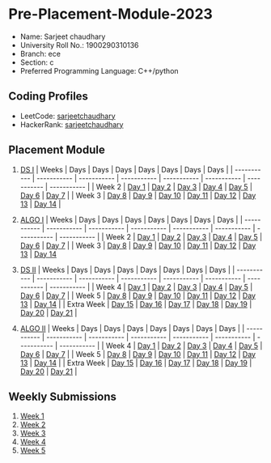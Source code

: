# Pre-Placement-Module-2023

- Name: Sarjeet chaudhary
- University Roll No.: 1900290310136
- Branch: ece
- Section: c
- Preferred Programming Language: C++/python

## Coding Profiles
- LeetCode: [sarjeetchaudhary](https://https://www.github.com/sarjeetchaudhary)
- HackerRank: [sarjeetchaudhary](https://www.hackerrank.com/sarjeet_1923ec11)

## Placement Module
1. [DS I](https://github.com/sarjeetchaudhary/Pre-Placement-Module-2023/tree/main/DS%20I)
    | Weeks | Days | Days | Days | Days | Days | Days | Days |
    | ----------- | ----------- | ----------- | ----------- | ----------- | ----------- | ----------- | ----------- | 
    | Week 2 | [Day 1](https://github.com/sarjeetchaudhary/Pre-Placement-Module-2023/tree/main/DS%20I/Day%201) | [Day 2](https://github.com/sarjeetchaudhary/Pre-Placement-Module-2023/tree/main/DS%20I/Day%202) | [Day 3](https://github.com/sarjeetchaudhary/Pre-Placement-Module-2023/tree/main/DS%20I/Day%203) | [Day 4](https://github.com/sarjeetchaudhary/Pre-Placement-Module-2023/tree/main/DS%20I/Day%204) | [Day 5](https://github.com/sarjeetchaudhary/Pre-Placement-Module-2023/tree/main/DS%20I/Day%205) | [Day 6](https://github.com/sarjeetchaudhary/Pre-Placement-Module-2023/tree/main/DS%20I/Day%206) | [Day 7](https://github.com/sarjeetchaudhary/Pre-Placement-Module-2023/tree/main/DS%20I/Day%207) |
    | Week 3 | [Day 8](https://github.com/sarjeetchaudhary/Pre-Placement-Module-2023/tree/main/DS%20I/Day%208) | [Day 9](https://github.com/sarjeetchaudhary/Pre-Placement-Module-2023/tree/main/DS%20I/Day%209) | [Day 10](https://github.com/sarjeetchaudhary/Pre-Placement-Module-2023/tree/main/DS%20I/Day%2010) | [Day 11](https://github.com/sarjeetchaudhary/Pre-Placement-Module-2023/tree/main/DS%20I/Day%2011) | [Day 12](https://github.com/sarjeetchaudhary/Pre-Placement-Module-2023/tree/main/DS%20I/Day%2012) | [Day 13](https://github.com/sarjeetchaudhary/Pre-Placement-Module-2023/tree/main/DS%20I/Day%2013) | [Day 14](https://github.com/sarjeetchaudhary/Pre-Placement-Module-2023/tree/main/DS%20I/Day%2014) |
    
2. [ALGO I](https://github.com/sarjeetchaudhary/Pre-Placement-Module-2023/tree/main/ALGO%20I)
    | Weeks | Days | Days | Days | Days | Days | Days | Days |
    | ----------- | ----------- | ----------- | ----------- | ----------- | ----------- | ----------- | ----------- |
    | Week 2 | [Day 1](https://github.com/sarjeetchaudhary/Pre-Placement-Module-2023/tree/main/ALGO%20I/Day%201) | [Day 2](https://github.com/sarjeetchaudhary/Pre-Placement-Module-2023/tree/main/ALGO%20I/Day%202) | [Day 3](https://github.com/sarjeetchaudhary/Pre-Placement-Module-2023/tree/main/ALGO%20I/Day%203) | [Day 4](https://github.com/sarjeetchaudhary/Pre-Placement-Module-2023/tree/main/ALGO%20I/Day%204) | [Day 5](https://github.com/sarjeetchaudhary/Pre-Placement-Module-2023/tree/main/ALGO%20I/Day%205) | [Day 6](https://github.com/sarjeetchaudhary/Pre-Placement-Module-2023/tree/main/ALGO%20I/Day%206) | [Day 7](https://github.com/sarjeetchaudhary/Pre-Placement-Module-2023/tree/main/ALGO%20I/Day%207) |
    | Week 3 | [Day 8](https://github.com/sarjeetchaudhary/Pre-Placement-Module-2023/tree/main/ALGO%20I/Day%208) | [Day 9](https://github.com/sarjeetchaudhary/Pre-Placement-Module-2023/tree/main/ALGO%20I/Day%209) | [Day 10](https://github.com/sarjeetchaudhary/Pre-Placement-Module-2023/tree/main/ALGO%20I/Day%2010) | [Day 11](https://github.com/sarjeetchaudhary/Pre-Placement-Module-2023/tree/main/ALGO%20I/Day%2011) | [Day 12](https://github.com/sarjeetchaudhary/Pre-Placement-Module-2023/tree/main/ALGO%20I/Day%2012) | [Day 13](https://github.com/sarjeetchaudhary/Pre-Placement-Module-2023/tree/main/ALGO%20I/Day%2013) | [Day 14](https://github.com/sarjeetchaudhary/Pre-Placement-Module-2023/tree/main/ALGO%20I/Day%2014)  
    
3. [DS II](https://github.com/sarjeetchaudhary/Pre-Placement-Module-2023/tree/main/DS%20II)
    | Weeks | Days | Days | Days | Days | Days | Days | Days |
    | ----------- | ----------- | ----------- | ----------- | ----------- | ----------- | ----------- | ----------- |
    | Week 4 | [Day 1](https://github.com/sarjeetchaudhary/Pre-Placement-Module-2023/tree/main/DS%20II/Day%201) | [Day 2](https://github.com/sarjeetchaudhary/Pre-Placement-Module-2023/tree/main/DS%20II/Day%202) | [Day 3](https://github.com/sarjeetchaudhary/Pre-Placement-Module-2023/tree/main/DS%20II/Day%203) | [Day 4](https://github.com/sarjeetchaudhary/Pre-Placement-Module-2023/tree/main/DS%20II/Day%204) | [Day 5](https://github.com/sarjeetchaudhary/Pre-Placement-Module-2023/tree/main/DS%20II/Day%205) | [Day 6](https://github.com/sarjeetchaudhary/Pre-Placement-Module-2023/tree/main/DS%20II/Day%206) | [Day 7](https://github.com/sarjeetchaudhary/Pre-Placement-Module-2023/tree/main/DS%20II/Day%207) | 
    | Week 5 | [Day 8](https://github.com/sarjeetchaudhary/Pre-Placement-Module-2023/tree/main/DS%20II/Day%208) | [Day 9](https://github.com/sarjeetchaudhary/Pre-Placement-Module-2023/tree/main/DS%20II/Day%209) | [Day 10](https://github.com/sarjeetchaudhary/Pre-Placement-Module-2023/tree/main/DS%20II/Day%2010) | [Day 11](https://github.com/sarjeetchaudhary/Pre-Placement-Module-2023/tree/main/DS%20II/Day%2011) | [Day 12](https://github.com/sarjeetchaudhary/Pre-Placement-Module-2023/tree/main/DS%20II/Day%2012) | [Day 13](https://github.com/sarjeetchaudhary/Pre-Placement-Module-2023/tree/main/DS%20II/Day%2013) | [Day 14](https://github.com/sarjeetchaudhary/Pre-Placement-Module-2023/tree/main/DS%20II/Day%2014) |
    | Extra Week | [Day 15](https://github.com/sarjeetchaudhary/Pre-Placement-Module-2023/tree/main/DS%20II/Day%2015) | [Day 16](https://github.com/sarjeetchaudhary/Pre-Placement-Module-2023/tree/main/DS%20II/Day%2016) | [Day 17](https://github.com/sarjeetchaudhary/Pre-Placement-Module-2023/tree/main/DS%20II/Day%2017) | [Day 18](https://github.com/sarjeetchaudhary/Pre-Placement-Module-2023/tree/main/DS%20II/Day%2018) | [Day 19](https://github.com/sarjeetchaudhary/Pre-Placement-Module-2023/tree/main/DS%20II/Day%2019) | [Day 20](https://github.com/sarjeetchaudhary/Pre-Placement-Module-2023/tree/main/DS%20II/Day%2020) | [Day 21](https://github.com/sarjeetchaudhary/Pre-Placement-Module-2023/tree/main/DS%20II/Day%2021) |
    
4. [ALGO II](https://github.com/sarjeetchaudhary/Pre-Placement-Module-2023/tree/main/ALGO%20II)
    | Weeks | Days | Days | Days | Days | Days | Days | Days |
    | ----------- | ----------- | ----------- | ----------- | ----------- | ----------- | ----------- | ----------- |
    | Week 4 | [Day 1](https://github.com/sarjeetchaudhary/Pre-Placement-Module-2023/tree/main/ALGO%20II/Day%201) | [Day 2](https://github.com/sarjeetchaudhary/Pre-Placement-Module-2023/tree/main/ALGO%20II/Day%202) | [Day 3](https://github.com/sarjeetchaudhary/Pre-Placement-Module-2023/tree/main/ALGO%20II/Day%203) | [Day 4](https://github.com/sarjeetchaudhary/Pre-Placement-Module-2023/tree/main/ALGO%20II/Day%204) | [Day 5](https://github.com/sarjeetchaudhary/Pre-Placement-Module-2023/tree/main/ALGO%20II/Day%205) | [Day 6](https://github.com/sarjeetchaudhary/Pre-Placement-Module-2023/tree/main/ALGO%20II/Day%206) | [Day 7](https://github.com/sarjeetchaudhary/Pre-Placement-Module-2023/tree/main/ALGO%20II/Day%207) |
    | Week 5 | [Day 8](https://github.com/sarjeetchaudhary/Pre-Placement-Module-2023/tree/main/ALGO%20II/Day%208) | [Day 9](https://github.com/sarjeetchaudhary/Pre-Placement-Module-2023/tree/main/ALGO%20II/Day%209) | [Day 10](https://github.com/sarjeetchaudhary/Pre-Placement-Module-2023/tree/main/ALGO%20II/Day%2010) | [Day 11](https://github.com/sarjeetchaudhary/Pre-Placement-Module-2023/tree/main/ALGO%20II/Day%2011) | [Day 12](https://github.com/sarjeetchaudhary/Pre-Placement-Module-2023/tree/main/ALGO%20II/Day%2012) | [Day 13](https://github.com/sarjeetchaudhary/Pre-Placement-Module-2023/tree/main/ALGO%20II/Day%2013) | [Day 14](https://github.com/sarjeetchaudhary/Pre-Placement-Module-2023/tree/main/ALGO%20II/Day%2014) |
    | Extra Week | [Day 15](https://github.com/sarjeetchaudhary/Pre-Placement-Module-2023/tree/main/ALGO%20II/Day%2015) | [Day 16](https://github.com/sarjeetchaudhary/Pre-Placement-Module-2023/tree/main/ALGO%20II/Day%2016) | [Day 17](https://github.com/sarjeetchaudhary/Pre-Placement-Module-2023/tree/main/ALGO%20II/Day%2017) | [Day 18](https://github.com/sarjeetchaudhary/Pre-Placement-Module-2023/tree/main/ALGO%20II/Day%2018) | [Day 19](https://github.com/sarjeetchaudhary/Pre-Placement-Module-2023/tree/main/ALGO%20II/Day%2019) | [Day 20](https://github.com/sarjeetchaudhary/Pre-Placement-Module-2023/tree/main/ALGO%20II/Day%2020) | [Day 21](https://github.com/sarjeetchaudhary/Pre-Placement-Module-2023/tree/main/ALGO%20II/Day%2021) |

## Weekly Submissions
1. [Week 1](https://github.com/sarjeetchaudhary/Pre-Placement-Module-2023/tree/main/Weekly%20Submissions/Week%201)
2. [Week 2](https://github.com/sarjeetchaudhary/Pre-Placement-Module-2023/tree/main/Weekly%20Submissions/Week%202)
3. [Week 3](https://github.com/sarjeetchaudhary/Pre-Placement-Module-2023/tree/main/Weekly%20Submissions/Week%203)
4. [Week 4](https://github.com/sarjeetchaudhary/Pre-Placement-Module-2023/tree/main/Weekly%20Submissions/Week%204)
5. [Week 5](https://github.com/sarjeetchaudhary/Pre-Placement-Module-2023/tree/main/Weekly%20Submissions/Week%205)
